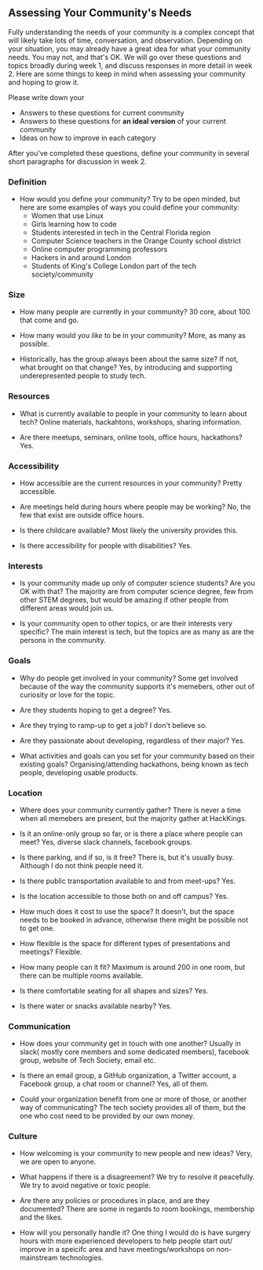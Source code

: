 ## Assessing Your Community's Needs

Fully understanding the needs of your community is a complex concept that will likely take lots of time, conversation, and observation.  Depending on your situation, you may already have a great idea for what your community needs. You may not, and that's OK. We will go over these questions and topics broadly during week 1, and discuss responses in more detail in week 2. Here are some things to keep in mind when assessing your community and hoping to grow it.

Please write down your
- Answers to these questions for current community
- Answers to these questions for **an ideal version** of your current community
- Ideas on how to improve in each category

After you've completed these questions, define your community in several short paragraphs for discussion in week 2.

### Definition
- How would you define your community? Try to be open minded, but here are some examples of ways you could define your community: 
  - Women that use Linux
  - Girls learning how to code
  - Students interested in tech in the Central Florida region
  - Computer Science teachers in the Orange County school district
  - Online computer programming professors
  - Hackers in and around London
  - Students of King's College London part of the tech society/community


### Size
- How many people are currently in your community?
30 core, about 100 that come and go.

- How many would you _like_ to be in your community?
More, as many as possible.

- Historically, has the group always been about the same size? If not, what brought on that change?
Yes, by introducing and supporting underepresented people to study tech. 

### Resources
- What is currently available to people in your community to learn about tech?
Online materials, hackahtons, workshops, sharing information.

- Are there meetups, seminars, online tools, office hours, hackathons?
Yes.

### Accessibility
- How accessible are the current resources in your community?
Pretty accessible.

- Are meetings held during hours where people may be working?
No, the few that exist are outside office hours.

- Is there childcare available?
Most likely the university provides this.
- Is there accessibility for people with disabilities?
Yes.

### Interests
- Is your community made up only of computer science students? Are you OK with that?
The majority are from computer science degree, few from other STEM degrees, but would be amazing if other people from different areas would join us.

- Is your community open to other topics, or are their interests very specific?
The main interest is tech, but the topics are as many as are the persons in the community.

### Goals
- Why do people get involved in your community?
Some get involved because of the way the community supports it's memebers, other out of curiosity or love for the topic.

- Are they students hoping to get a degree?
Yes.

- Are they trying to ramp-up to get a job?
I don't believe so.

- Are they passionate about developing, regardless of their major?
Yes.

- What activities and goals can you set for your community based on their existing goals?
Organising/attending hackathons, being known as tech people, developing usable products.

### Location
- Where does your community currently gather?
There is never a time when all memebers are present, but the majority gather at HackKings.

- Is it an online-only group so far, or is there a place where people can meet?
Yes, diverse slack channels, facebook groups.

- Is there parking, and if so, is it free?
There is, but it's usually busy. Although I do not think people need it.

- Is there public transportation available to and from meet-ups?
Yes.

- Is the location accessible to those both on and off campus?
Yes.

- How much does it cost to use the space?
It doesn't, but the space needs to be booked in advance, otherwise there might be possible not to get one.

- How flexible is the space for different types of presentations and meetings?
Flexible.

- How many people can it fit?
Maximum is around 200 in one room, but there can be multiple rooms available.

- Is there comfortable seating for all shapes and sizes?
Yes.

- Is there water or snacks available nearby?
Yes.

### Communication
- How does your community get in touch with one another?
Usually in slack( mostly core members and some dedicated members), facebook group, website of Tech Society, email etc.

- Is there an email group, a GitHub organization, a Twitter account, a Facebook group, a chat room or channel?
Yes, all of them.

- Could your organization benefit from one or more of those, or another way of communicating?
The tech society provides all of them, but the one who cost need to be provided by our own money.

### Culture
- How welcoming is your community to new people and new ideas?
Very, we are open to anyone.

- What happens if there is a disagreement?
We try to resolve it peacefully. We try to avoid negative or toxic people.

- Are there any policies or procedures in place, and are they documented?
There are some in regards to room bookings, membership and the likes.

- How will you personally handle it?
One thing I would do is have surgery hours with more experienced developers to help people start out/ improve in a speicifc area and have meetings/workshops on non-mainstream technologies.
